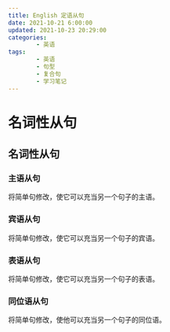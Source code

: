 ```yaml
---
title: English 定语从句
date: 2021-10-21 6:00:00
updated: 2021-10-23 20:29:00
categories:
        - 英语
tags:
        - 英语
        - 句型
        - 复合句
        - 学习笔记
---
```


# 名词性从句

## 名词性从句

### 主语从句

将简单句修改，使它可以充当另一个句子的主语。

### 宾语从句

将简单句修改，使它可以充当另一个句子的宾语。

### 表语从句

将简单句修改，使它可以充当另一个句子的表语。

### 同位语从句

将简单句修改，使他可以充当另一个句子的同位语。
